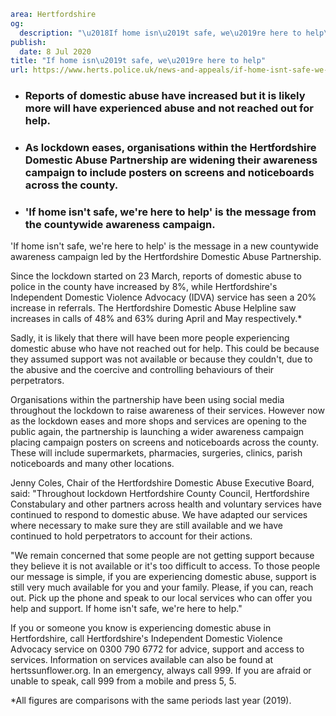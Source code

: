 ```yaml
area: Hertfordshire
og:
  description: "\u2018If home isn\u2019t safe, we\u2019re here to help\u2019 is the message in a new countywide awareness campaign led by the Hertfordshire Domestic Abuse Partnership."
publish:
  date: 8 Jul 2020
title: "If home isn\u2019t safe, we\u2019re here to help"
url: https://www.herts.police.uk/news-and-appeals/if-home-isnt-safe-we-are-here-to-help-0329
```

* ### Reports of domestic abuse have increased but it is likely more will have experienced abuse and not reached out for help.

 * ### As lockdown eases, organisations within the Hertfordshire Domestic Abuse Partnership are widening their awareness campaign to include posters on screens and noticeboards across the county.

 * ### 'If home isn't safe, we're here to help' is the message from the countywide awareness campaign.

'If home isn't safe, we're here to help' is the message in a new countywide awareness campaign led by the Hertfordshire Domestic Abuse Partnership.

Since the lockdown started on 23 March, reports of domestic abuse to police in the county have increased by 8%, while Hertfordshire's Independent Domestic Violence Advocacy (IDVA) service has seen a 20% increase in referrals. The Hertfordshire Domestic Abuse Helpline saw increases in calls of 48% and 63% during April and May respectively.*

Sadly, it is likely that there will have been more people experiencing domestic abuse who have not reached out for help. This could be because they assumed support was not available or because they couldn't, due to the abusive and the coercive and controlling behaviours of their perpetrators.

Organisations within the partnership have been using social media throughout the lockdown to raise awareness of their services. However now as the lockdown eases and more shops and services are opening to the public again, the partnership is launching a wider awareness campaign placing campaign posters on screens and noticeboards across the county. These will include supermarkets, pharmacies, surgeries, clinics, parish noticeboards and many other locations.

Jenny Coles, Chair of the Hertfordshire Domestic Abuse Executive Board, said: "Throughout lockdown Hertfordshire County Council, Hertfordshire Constabulary and other partners across health and voluntary services have continued to respond to domestic abuse. We have adapted our services where necessary to make sure they are still available and we have continued to hold perpetrators to account for their actions.

"We remain concerned that some people are not getting support because they believe it is not available or it's too difficult to access. To those people our message is simple, if you are experiencing domestic abuse, support is still very much available for you and your family. Please, if you can, reach out. Pick up the phone and speak to our local services who can offer you help and support. If home isn't safe, we're here to help."

If you or someone you know is experiencing domestic abuse in Hertfordshire, call Hertfordshire's Independent Domestic Violence Advocacy service on 0300 790 6772 for advice, support and access to services. Information on services available can also be found at hertssunflower.org. In an emergency, always call 999. If you are afraid or unable to speak, call 999 from a mobile and press 5, 5.

*All figures are comparisons with the same periods last year (2019).
